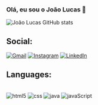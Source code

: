 

### Olá, eu sou o João Lucas 👋
 
![João Lucas GitHub stats](https://github-readme-stats.vercel.app/api?username=jonLucas33&show_icons=true&theme=dracula)

## Social:

[![Gmail](https://img.shields.io/badge/Gmail-D14836?style=for-the-badge&logo=gmail&logoColor=white)](joaolucaslopes296@gmail.com)
[![Instagram](https://img.shields.io/badge/Instagram-E4405F?style=for-the-badge&logo=instagram&logoColor=white)](https://www.instagram.com/jon_lucas33/)
[![Linkedln](https://img.shields.io/badge/LinkedIn-0077B5?style=for-the-badge&logo=linkedin&logoColor=white)](https://www.linkedin.com/in/jo%C3%A3o-lucas-lopes-8b645226a)

## Languages:

<div style="display: inline_block"> <br>

<img align="center" alt="html5" src="https://img.shields.io/badge/HTML5-E34F26?style=for-the-badge&logo=html5&logoColor=white">
</img>
<img align="center" alt="css" src="https://img.shields.io/badge/CSS3-1572B6?style=for-the-badge&logo=css3&logoColor=white">
</img>
<img align="center" alt="java" src="https://img.shields.io/badge/Java-ED8B00?style=for-the-badge&logo=openjdk&logoColor=white">
</img>
<img align="center" alt="javaScript" src="https://img.shields.io/badge/JavaScript-323330?style=for-the-badge&logo=javascript&logoColor=F7DF1E">
</img>

</div>

